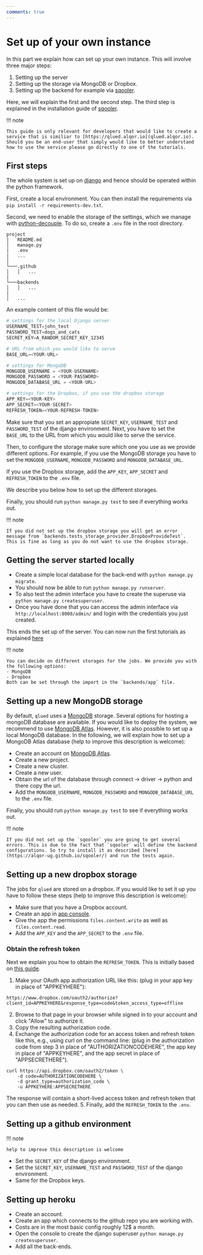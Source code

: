 ```yaml
---
comments: true
---
```


# Set up of your own instance

In this part we explain how can set up your own instance. This will involve three major steps:

1. Setting up the server
2. Setting up the storage via MongoDB or Dropbox.
3. Setting up the backend for example via [sqooler](https://github.com/Alqor-UG/sqooler).

Here, we will explain the first and the second step. The third step is explained in the installation guide of [sqooler](https://alqor-ug.github.io/sqooler/).

!!! note

    This guide is only relevant for developers that would like to create a service that is similiar to [https://qlued.alqor.io](qlued.alqor.io). Should you be an end-user that simply would like to better understand how to use the service please go directly to one of the tutorials.

## First steps

The whole system is set up on [django](https://www.djangoproject.com/) and hence should be operated within the python framework.

First, create a local environment. You can then install the requirements via `pip install -r requirements-dev.txt`.

Second, we need to enable the storage of the settings, which we manage with [python-decouple](https://pypi.org/project/python-decouple/). To do so, create a `.env` file in the root directory. 
```
project
│   README.md
│   manage.py
|   .env
|   ...    
│
└───.github
│   │   ...
|
└───backends
│   │   ...
|
│   ...
```


An example content of this file would be:

``` python
# settings for the local Django server
USERNAME_TEST=john_test 
PASSWORD_TEST=dogs_and_cats
SECRET_KEY=A_RANDOM_SECRET_KEY_12345

# URL from which you would like to serve 
BASE_URL=<YOUR-URL>

# settings for MongoDB
MONGODB_USERNAME = <YOUR-USERNAME>
MONGODB_PASSWORD = <YOUR-PASSWORD>
MONGODB_DATABASE_URL = <YOUR-URL>

# settings for the Dropbox, if you use the dropbox storage
APP_KEY=<YOUR-KEY>
APP_SECRET=<YOUR-SECRET>
REFRESH_TOKEN=<YOUR-REFRESH-TOKEN>
```

Make sure that you set an appropiate `SECRET_KEY`, `USERNAME_TEST` and `PASSWORD_TEST` of the django environment. 
Next, you have to set the `BASE_URL` to the URL from which you would like to serve the service.

Then, to configure the storage make sure which one you use as we provide different options. For example, if you use the MongoDB storage you have to set the `MONGODB_USERNAME`, `MONGODB_PASSWORD` and `MONGODB_DATABASE_URL`.

If you use the Dropbox storage, add the `APP_KEY`, `APP_SECRET` and `REFRESH_TOKEN` to the `.env` file.

We describe you below how to set up the different storages.

Finally, you should run `python manage.py test` to see if everything works out.

!!! note

    If you did not set up the dropbox storage you will get an error message from `backends.tests_storage_provider.DropboxProvideTest`. This is fine as long as you do not want to use the dropbox storage.

## Getting the server started locally

- Create a simple local database for the back-end with `python manage.py migrate`.
- You should now be able to run `python manage.py runserver`.
- To also test the admin interface you have to create the superuse via `python manage.py createsuperuser`.
- Once you have done that you can access the admin interface via `http://localhost:8000/admin/` and login with the credentials you just created.

This ends the set up of the server. You can now run the first tutorials as explained [here](notebooks/rydberg_api_showcase_v2)

!!! note

    You can decide on different storages for the jobs. We provide you with the following options:
    - MongoDB
    - Dropbox
    Both can be set through the import in the `backends/app` file.



## Setting up a new MongoDB storage

By default, `qlued` uses a [MongoDB](https://www.mongodb.com/) storage. Several options for hosting a mongoDB database are available. If you would like to deploy the system, we recommend to use [MongoDB Atlas](https://www.mongodb.com/cloud/atlas). However, it is also possible to set up a local MongoDB database. In the following, we will explain how to set up a MongoDB Atlas database (help to improve this description is welcome):

- Create an account on [MongoDB Atlas](https://www.mongodb.com/cloud/atlas).
- Create a new project.
- Create a new cluster.
- Create a new user.
- Obtain the url of the database through connect -> driver -> python and there copy the url.
- Add the `MONGODB_USERNAME`, `MONGODB_PASSWORD` and `MONGODB_DATABASE_URL` to the `.env` file.

Finally, you should run `python manage.py test` to see if everything works out. 

!!! note

    If you did not set up the `sqooler` you are going to get several errors. This is due to the fact that `sqooler` will define the backend configurations. So try to install it as described [here](https://alqor-ug.github.io/sqooler/) and run the tests again. 


## Setting up a new dropbox storage
The jobs for `qlued` are stored on a dropbox. If you would like to set it up you have to follow these steps (help to improve this description is welcome):

- Make sure that you have a Dropbox account.
- Create an app in [app console](https://www.dropbox.com/developers/apps).
- Give the app the permissions `files.content.write` as well as `files.content.read`.
- Add the `APP_KEY` and the `APP_SECRET` to the `.env` file. 

### Obtain the refresh token

Next we explain you how to  obtain the `REFRESH_TOKEN`. This is initially based on [this guide](https://www.dropboxforum.com/t5/Dropbox-API-Support-Feedback/Get-refresh-token-from-access-token/td-p/596739).

1. Make your OAuth app authorization URL like this: (plug in your app key in place of "APPKEYHERE"):
```
https://www.dropbox.com/oauth2/authorize?client_id=APPKEYHERE&response_type=code&token_access_type=offline
```
2. Browse to that page in your browser while signed in to your account and click "Allow" to authorize it.
3. Copy the resulting authorization code.
4. Exchange the authorization code for an access token and refresh token like this, e.g., using curl on the command line: (plug in the authorization code from step 3 in place of "AUTHORIZATIONCODEHERE", the app key in place of "APPKEYHERE", and the app secret in place of "APPSECRETHERE").
```
curl https://api.dropbox.com/oauth2/token \
    -d code=AUTHORIZATIONCODEHERE \
    -d grant_type=authorization_code \
    -u APPKEYHERE:APPSECRETHERE​
```
The response will contain a short-lived access token and refresh token that you can then use as needed.
5. Finally, add the `REFRESH_TOKEN` to the `.env`.

## Setting up a github environment  

!!! note
    
    help to improve this description is welcome

- Set the `SECRET_KEY` of the django environment.
- Set the `SECRET_KEY`, `USERNAME_TEST` and `PASSWORD_TEST` of the django environment.
- Same for the Dropbox keys.

## Setting up heroku
- Create an account.
- Create an app which connects to the github repo you are working with.
- Costs are in the most basic config roughly 12$ a month.
- Open the console to create the django superuser `python manage.py createsuperuser`.
- Add all the back-ends.
